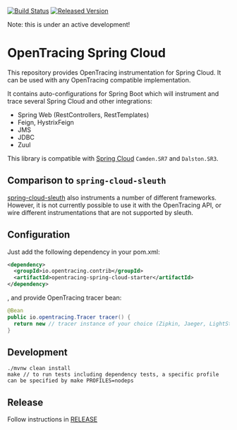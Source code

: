 [![Build Status][ci-img]][ci] [![Released Version][maven-img]][maven]

Note: this is under an active development!

# OpenTracing Spring Cloud
This repository provides OpenTracing instrumentation for Spring Cloud. It can be used with any OpenTracing
compatible implementation.

It contains auto-configurations for Spring Boot which will instrument and trace several Spring Cloud and other integrations:
* Spring Web (RestControllers, RestTemplates)
* Feign, HystrixFeign
* JMS
* JDBC
* Zuul

This library is compatible with [Spring Cloud](http://projects.spring.io/spring-cloud/) `Camden.SR7` and `Dalston.SR3`.

## Comparison to `spring-cloud-sleuth`
[spring-cloud-sleuth](https://github.com/spring-cloud/spring-cloud-sleuth) also instruments 
a number of different frameworks. However, it is not currently possible to use it with the OpenTracing API, or
wire different instrumentations that are not supported by sleuth.

## Configuration
Just add the following dependency in your pom.xml:
```xml
<dependency>
  <groupId>io.opentracing.contrib</groupId>
  <artifactId>opentracing-spring-cloud-starter</artifactId>
</dependency>
```
, and provide OpenTracing tracer bean:
```java
@Bean
public io.opentracing.Tracer tracer() {
  return new // tracer instance of your choice (Zipkin, Jaeger, LightStep)
}
```

## Development
```shell
./mvnw clean install
make // to run tests including dependency tests, a specific profile can be specified by make PROFILES=nodeps
```

## Release
Follow instructions in [RELEASE](RELEASE.md)

   [ci-img]: https://travis-ci.org/opentracing-contrib/java-spring-cloud.svg?branch=master
   [ci]: https://travis-ci.org/opentracing-contrib/java-spring-cloud
   [maven-img]: https://img.shields.io/maven-central/v/io.opentracing.contrib/opentracing-spring-cloud.svg?maxAge=2592000
   [maven]: http://search.maven.org/#search%7Cga%7C1%7Copentracing-spring-cloud
